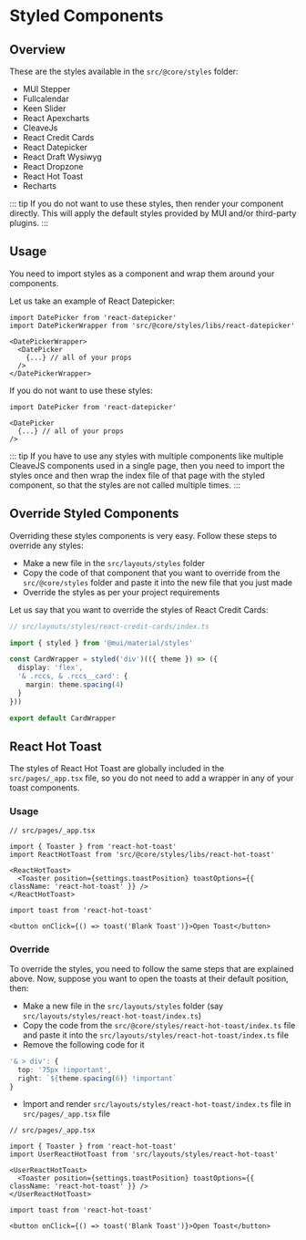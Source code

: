 # Styled Components

## Overview

These are the styles available in the `src/@core/styles` folder:

- MUI Stepper
- Fullcalendar
- Keen Slider
- React Apexcharts
- CleaveJs
- React Credit Cards
- React Datepicker
- React Draft Wysiwyg
- React Dropzone
- React Hot Toast
- Recharts

::: tip
If you do not want to use these styles, then render your component directly. This will apply the default styles provided by MUI and/or third-party plugins.
:::

## Usage

You need to import styles as a component and wrap them around your components.

Let us take an example of React Datepicker:

```tsx
import DatePicker from 'react-datepicker'
import DatePickerWrapper from 'src/@core/styles/libs/react-datepicker'

<DatePickerWrapper>
  <DatePicker
    {...} // all of your props
  />
</DatePickerWrapper>
```

If you do not want to use these styles:

```tsx
import DatePicker from 'react-datepicker'

<DatePicker
  {...} // all of your props
/>
```

::: tip
If you have to use any styles with multiple components like multiple CleaveJS components used in a single page, then you need to import the styles once and then wrap the index file of that page with the styled component, so that the styles are not called multiple times.
:::

## Override Styled Components

Overriding these styles components is very easy. Follow these steps to override any styles:

- Make a new file in the `src/layouts/styles` folder
- Copy the code of that component that you want to override from the `src/@core/styles` folder and paste it into the new file that you just made
- Override the styles as per your project requirements

Let us say that you want to override the styles of React Credit Cards:

```ts
// src/layouts/styles/react-credit-cards/index.ts

import { styled } from '@mui/material/styles'

const CardWrapper = styled('div')(({ theme }) => ({
  display: 'flex',
  '& .rccs, & .rccs__card': {
    margin: theme.spacing(4)
  }
}))

export default CardWrapper
```

## React Hot Toast

The styles of React Hot Toast are globally included in the `src/pages/_app.tsx` file, so you do not need to add a wrapper in any of your toast components.

### Usage

```tsx
// src/pages/_app.tsx

import { Toaster } from 'react-hot-toast'
import ReactHotToast from 'src/@core/styles/libs/react-hot-toast'

<ReactHotToast>
  <Toaster position={settings.toastPosition} toastOptions={{ className: 'react-hot-toast' }} />
</ReactHotToast>
```

```tsx
import toast from 'react-hot-toast'

<button onClick={() => toast('Blank Toast')}>Open Toast</button>
```

### Override

To override the styles, you need to follow the same steps that are explained above. Now, suppose you want to open the toasts at their default position, then:

- Make a new file in the `src/layouts/styles` folder (say `src/layouts/styles/react-hot-toast/index.ts`)
- Copy the code from the `src/@core/styles/react-hot-toast/index.ts` file and paste it into the `src/layouts/styles/react-hot-toast/index.ts` file
- Remove the following code for it

```ts
'& > div': {
  top: '75px !important',
  right: `${theme.spacing(6)} !important`
}
```

- Import and render `src/layouts/styles/react-hot-toast/index.ts` file in `src/pages/_app.tsx` file

```tsx
// src/pages/_app.tsx

import { Toaster } from 'react-hot-toast'
import UserReactHotToast from 'src/layouts/styles/react-hot-toast'

<UserReactHotToast>
  <Toaster position={settings.toastPosition} toastOptions={{ className: 'react-hot-toast' }} />
</UserReactHotToast>
```

```tsx
import toast from 'react-hot-toast'

<button onClick={() => toast('Blank Toast')}>Open Toast</button>
```
